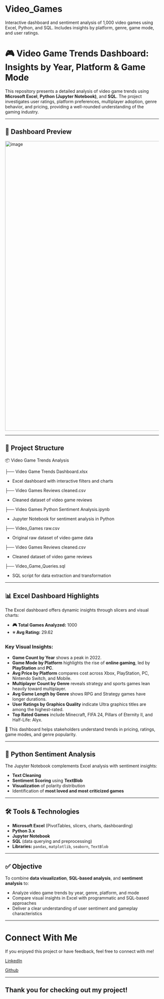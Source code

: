 # Video_Games
Interactive dashboard and sentiment analysis of 1,000 video games using Excel, Python, and SQL. Includes insights by platform, genre, game mode, and user ratings.

# 🎮 Video Game Trends Dashboard: Insights by Year, Platform & Game Mode

This repository presents a detailed analysis of video game trends using **Microsoft Excel**, **Python (Jupyter Notebook)**, and **SQL**. The project investigates user ratings, platform preferences, multiplayer adoption, genre behavior, and pricing, providing a well-rounded understanding of the gaming industry.

---

## 📸 Dashboard Preview

<img width="950" alt="image" src="https://github.com/user-attachments/assets/afb99db4-5b3f-4295-a050-1540ccb88e3e" />

---

## 📁 Project Structure

📦 Video Game Trends Analysis

├── Video Game Trends Dashboard.xlsx
- Excel dashboard with interactive filters and charts

├── Video Games Reviews cleaned.csv
- Cleaned dataset of video game reviews

├── Video Games Python Sentiment Analysis.ipynb
- Jupyter Notebook for sentiment analysis in Python

├── Video_Games raw.csv
- Original raw dataset of video game data

├── Video Games Reviews cleaned.csv
- Cleaned dataset of video game reviews

├── Video_Game_Queries.sql 
- SQL script for data extraction and transformation

---

## 📊 Excel Dashboard Highlights

The Excel dashboard offers dynamic insights through slicers and visual charts:

- **🎮 Total Games Analyzed:** 1000  
- **⭐ Avg Rating:** 29.62  

### Key Visual Insights:

- **Game Count by Year** shows a peak in 2022.
- **Game Mode by Platform** highlights the rise of **online gaming**, led by **PlayStation** and **PC**.
- **Avg Price by Platform** compares cost across Xbox, PlayStation, PC, Nintendo Switch, and Mobile.
- **Multiplayer Count by Genre** reveals strategy and sports games lean heavily toward multiplayer.
- **Avg Game Length by Genre** shows RPG and Strategy games have longer durations.
- **User Ratings by Graphics Quality** indicate Ultra graphics titles are among the highest-rated.
- **Top Rated Games** include Minecraft, FIFA 24, Pillars of Eternity II, and Half-Life: Alyx.

🧠 This dashboard helps stakeholders understand trends in pricing, ratings, game modes, and genre popularity.

---

## 🐍 Python Sentiment Analysis

The Jupyter Notebook complements Excel analysis with sentiment insights:

- **Text Cleaning**
- **Sentiment Scoring** using **TextBlob**
- **Visualization** of polarity distribution
- Identification of **most loved and most criticized games**

---

## 🛠️ Tools & Technologies

- **Microsoft Excel** (PivotTables, slicers, charts, dashboarding)
- **Python 3.x**
- **Jupyter Notebook**
- **SQL** (data querying and preprocessing)
- **Libraries:** `pandas`, `matplotlib`, `seaborn`, `TextBlob`

---

## ✅ Objective

To combine **data visualization**, **SQL-based analysis**, and **sentiment analysis** to:

- Analyze video game trends by year, genre, platform, and mode  
- Compare visual insights in Excel with programmatic and SQL-based approaches  
- Deliver a clear understanding of user sentiment and gameplay characteristics

---

# Connect With Me

If you enjoyed this project or have feedback, feel free to connect with me!

[LinkedIn](https://www.linkedin.com/in/akshitha-thatla/) 

[Github](https://github.com/Akshitha-git06)

---

## Thank you for checking out my project!
